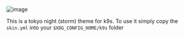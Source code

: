 ![image](https://user-images.githubusercontent.com/32141102/210048505-f581bfd3-3d29-4cb1-bf16-232989984741.png)

This is a tokyo night (storm) theme for k9s. To use it simply copy the `skin.yml` into your `$XDG_CONFIG_HOME/k9s` folder
